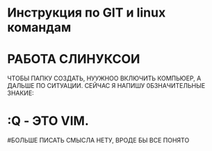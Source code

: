 # Инструкция по GIT и linux командам

# РАБОТА СЛИНУКСОИ
ЧТОБЫ ПАПКУ СОЗДАТЬ, НУУЖНОО ВКЛЮЧИТЬ КОМПЬЮЕР, А ДАЛЬШЕ ПО СИТУАЦИИ.
СЕЙЧАС Я НAПИШУ 0БЗНАЧИТЕЛЬНЫЕ ЗНАКИЕ:
# :Q - ЭТО VIM.
#БОЛЬШЕ ПИСАТЬ СМЫСЛА НЕТУ, ВРОДЕ БЫ ВСЕ ПОНЯТО



